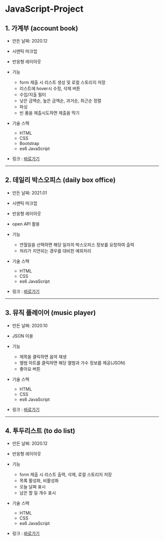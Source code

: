 # JavaScript-Project
## 1. 가계부 (account book)
* 만든 날짜: 2020.12
* 시맨틱 마크업   
* 반응형 레이아웃   

* 기능   
  - form 제출 시 리스트 생성 및 로컬 스토리지 저장   
  - 리스트에 hover시 수정, 삭제 버튼   
  - 수입/지출 필터   
  - 낮은 금액순, 높은 금액순, 과거순, 최근순 정렬   
  - 파싱   
  - 빈 폼을 제출시도하면 제출을 막기   
  
* 기술 스택   
  - HTML   
  - CSS   
  - Bootstrap   
  - es6 JavaScript      
  
* 링크 : [바로가기](https://coolmj97.github.io/JavaScript-Project/account-book/)
<hr/>

## 2. 데일리 박스오피스 (daily box office)
* 만든 날짜: 2021.01
* 시맨틱 마크업   
* 반응형 레이아웃     
* open API 활용
  
* 기능   
  - 연월일을 선택하면 해당 일자의 박스오피스 정보를 요청하여 출력   
  - 처리가 지연되는 경우를 대비한 예외처리   

* 기술 스택   
  - HTML   
  - CSS   
  - es6 JavaScript   
  
* 링크 : [바로가기](https://coolmj97.github.io/JavaScript-Project/daily-box-office-API/)   
<hr/>

## 3. 뮤직 플레이어 (music player)   
* 만든 날짜: 2020.10
* JSON 이용   

* 기능   
  - 제목을 클릭하면 음악 재생   
  - 앨범 아트를 클릭하면 해당 앨범과 가수 정보를 제공(JSON)   
  - 좋아요 버튼   
* 기술 스택   
  - HTML   
  - CSS   
  - es6 JavaScript   
* 링크 : [바로가기](https://coolmj97.github.io/JavaScript-Project/music-player/)
<hr/>

## 4. 투두리스트 (to do list)
* 만든 날짜: 2020.12
* 반응형 레이아웃

* 기능   
  - form 제출 시 리스트 출력, 삭제, 로컬 스토리지 저장   
  - 목록 활성화, 비활성화   
  - 오늘 날짜 표시   
  - 남은 할 일 개수 표시   
   
* 기술 스택   
  - HTML   
  - CSS   
  - es6 JavaScript   
  
* 링크 : [바로가기](https://coolmj97.github.io/JavaScript-Project/to-do-list/)
